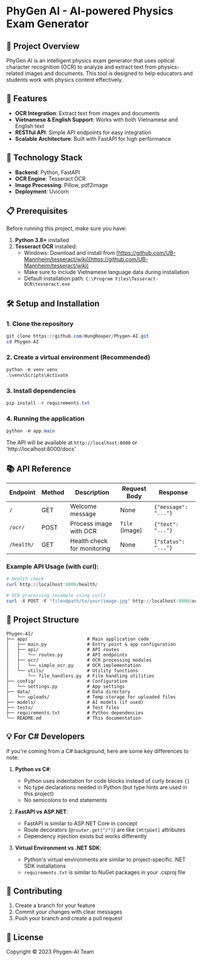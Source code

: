 # PhyGen AI - AI-powered Physics Exam Generator

## 📝 Project Overview

PhyGen AI is an intelligent physics exam generator that uses optical character recognition (OCR) to analyze and extract text from physics-related images and documents. This tool is designed to help educators and students work with physics content effectively.

## 🚀 Features

- **OCR Integration**: Extract text from images and documents
- **Vietnamese & English Support**: Works with both Vietnamese and English text
- **RESTful API**: Simple API endpoints for easy integration
- **Scalable Architecture**: Built with FastAPI for high performance

## 🔧 Technology Stack

- **Backend**: Python, FastAPI
- **OCR Engine**: Tesseract OCR
- **Image Processing**: Pillow, pdf2image
- **Deployment**: Uvicorn

## 📋 Prerequisites

Before running this project, make sure you have:

1. **Python 3.8+** installed
2. **Tesseract OCR** installed:
   - Windows: Download and install from [https://github.com/UB-Mannheim/tesseract/wiki](https://github.com/UB-Mannheim/tesseract/wiki)
   - Make sure to include Vietnamese language data during installation
   - Default installation path: `C:\Program Files\Tesseract-OCR\tesseract.exe`

## 🛠️ Setup and Installation

### 1. Clone the repository

```powershell
git clone https://github.com/HungReaper/Phygen-AI.git
cd Phygen-AI
```

### 2. Create a virtual environment (Recommended)

```powershell
python -m venv venv
.\venv\Scripts\Activate
```

### 3. Install dependencies

```powershell
pip install -r requirements.txt
```

### 4. Running the application

```powershell
python -m app.main
```

The API will be available at `http://localhost:8000` or 'http://localhost:8000/docs'

## 📚 API Reference

| Endpoint   | Method | Description                   | Request Body        | Response              |
|------------|--------|-------------------------------|--------------------|----------------------|
| `/`        | GET    | Welcome message               | None               | `{"message": "..."}`  |
| `/ocr/`    | POST   | Process image with OCR        | `file` (image)     | `{"text": "..."}`     |
| `/health/` | GET    | Health check for monitoring   | None               | `{"status": "..."}`   |

### Example API Usage (with curl):

```powershell
# Health check
curl http://localhost:8000/health/

# OCR processing (example using curl)
curl -X POST -F "file=@path/to/your/image.jpg" http://localhost:8000/ocr/
```

## 📁 Project Structure

```
Phygen-AI/
├── app/                      # Main application code
│   ├── main.py               # Entry point & app configuration
│   ├── api/                  # API routes
│   │   └── routes.py         # API endpoints
│   ├── ocr/                  # OCR processing modules
│   │   └── simple_ocr.py     # OCR implementation
│   └── utils/                # Utility functions
│       └── file_handlers.py  # File handling utilities
├── config/                   # Configuration
│   └── settings.py           # App settings
├── data/                     # Data directory
│   └── uploads/              # Temp storage for uploaded files
├── models/                   # AI models (if used)
├── tests/                    # Test files
├── requirements.txt          # Python dependencies
└── README.md                 # This documentation
```

## 💡 For C# Developers

If you're coming from a C# background, here are some key differences to note:

1. **Python vs C#**:
   - Python uses indentation for code blocks instead of curly braces `{}`
   - No type declarations needed in Python (but type hints are used in this project)
   - No semicolons to end statements

2. **FastAPI vs ASP.NET**:
   - FastAPI is similar to ASP.NET Core in concept
   - Route decorators (`@router.get("/")`) are like `[HttpGet]` attributes
   - Dependency injection exists but works differently

3. **Virtual Environment vs .NET SDK**:
   - Python's virtual environments are similar to project-specific .NET SDK installations
   - `requirements.txt` is similar to NuGet packages in your .csproj file

## 🤝 Contributing

1. Create a branch for your feature
2. Commit your changes with clear messages
3. Push your branch and create a pull request

## 📝 License

Copyright © 2023 Phygen-AI Team
